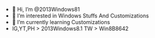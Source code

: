 - 👋 Hi, I’m @2013Windows81
- 👀 I’m interested in Windows Stuffs And Customizations
- 🌱 I’m currently learning Customizations
- IG,YT,PH > 2013Windows8.1 TW > Win8B8642

<!---
2013Windows81/2013Windows81 is a ✨ special ✨ repository because its `README.md` (this file) appears on your GitHub profile.
You can click the Preview link to take a look at your changes.
--->
